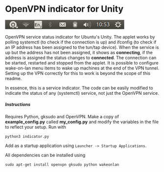 # OpenVPN indicator for Unity

![screenshot](./pics/screenshot.png)

OpenVPN service status indicator for Ubuntu's Unity. The applet works by 
polling systemctl (to check if the connection is up) and ifconfig (to check if an 
IP address has been assigned to the tun/tap device). When the service is up but 
the address has not been assigned, it shows as __connecting__, if the address is 
assigned the status changes to __connected__. The connection can be started, 
restarted and stopped from the applet. It is possible to configure wake-on-lan
menu items to wake up machines at the end of the VPN tunnel. Setting up the VPN correctly 
for this to work is beyond the scope of this readme.

In essence, this is a service indicator. The code can be easily modified to 
indicate the status of any (systemctl) service, not just the OpenVPN service.

##### Instructions

Requires Python, gksudo and OpenVPN. Make a copy of __example_config.py__ called 
__my_config.py__ and modify the variables in the file to reflect your setup. Run with 
```
python3 indicator.py
```

Add as a startup application using `Launcher -> Startup Applications`.

All dependencies can be installed using
```
sudo apt-get install openvpn gksudo python wakeonlan
``` 